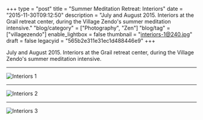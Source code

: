 +++
type = "post"
title = "Summer Meditation Retreat: Interiors"
date = "2015-11-30T09:12:50"
description = "July and August 2015. Interiors at the Grail retreat center, during the Village Zendo's summer meditation intensive."
"blog/category" = ["Photography", "Zen"]
"blog/tag" = ["villagezendo"]
enable_lightbox = false
thumbnail = "interiors-1@240.jpg"
draft = false
legacyid = "565b2e311e31ec1d488446e9"
+++

<p>July and August 2015. Interiors at the Grail retreat center, during the Village Zendo's summer meditation intensive.</p>
<hr />
<p><img style="display:block; margin-left:auto; margin-right:auto;" src="interiors-1.jpg" alt="Interiors 1" title="Interiors 1" /></p>
<hr />
<p><img style="display:block; margin-left:auto; margin-right:auto;" src="interiors-2.jpg" alt="Interiors 2" title="Interiors 2" /></p>
<hr />
<p><img style="display:block; margin-left:auto; margin-right:auto;" src="interiors-3.jpg" alt="Interiors 3" title="Interiors 3" /></p>
    